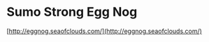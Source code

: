 <!--
id: 2126681364
link: http://tumblr.atmos.org/post/2126681364/sumo-strong-egg-nog
slug: sumo-strong-egg-nog
date: Mon Dec 06 2010 16:18:42 GMT-0800 (PST)
publish: 2010-12-06
tags: 
title: Sumo Strong Egg Nog
-->


Sumo Strong Egg Nog
===================

[http://eggnog.seaofclouds.com/](http://eggnog.seaofclouds.com/)

